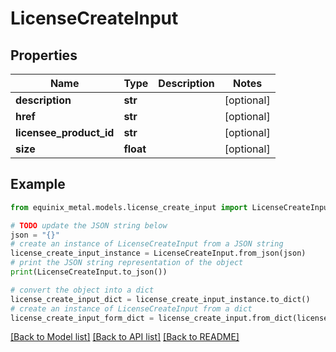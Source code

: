 # LicenseCreateInput


## Properties

Name | Type | Description | Notes
------------ | ------------- | ------------- | -------------
**description** | **str** |  | [optional] 
**href** | **str** |  | [optional] 
**licensee_product_id** | **str** |  | [optional] 
**size** | **float** |  | [optional] 

## Example

```python
from equinix_metal.models.license_create_input import LicenseCreateInput

# TODO update the JSON string below
json = "{}"
# create an instance of LicenseCreateInput from a JSON string
license_create_input_instance = LicenseCreateInput.from_json(json)
# print the JSON string representation of the object
print(LicenseCreateInput.to_json())

# convert the object into a dict
license_create_input_dict = license_create_input_instance.to_dict()
# create an instance of LicenseCreateInput from a dict
license_create_input_form_dict = license_create_input.from_dict(license_create_input_dict)
```
[[Back to Model list]](../README.md#documentation-for-models) [[Back to API list]](../README.md#documentation-for-api-endpoints) [[Back to README]](../README.md)


